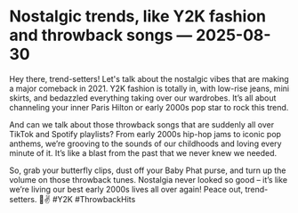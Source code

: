 # Nostalgic trends, like Y2K fashion and throwback songs — 2025-08-30

Hey there, trend-setters! Let's talk about the nostalgic vibes that are making a major comeback in 2021. Y2K fashion is totally in, with low-rise jeans, mini skirts, and bedazzled everything taking over our wardrobes. It’s all about channeling your inner Paris Hilton or early 2000s pop star to rock this trend.

And can we talk about those throwback songs that are suddenly all over TikTok and Spotify playlists? From early 2000s hip-hop jams to iconic pop anthems, we’re grooving to the sounds of our childhoods and loving every minute of it. It’s like a blast from the past that we never knew we needed.

So, grab your butterfly clips, dust off your Baby Phat purse, and turn up the volume on those throwback tunes. Nostalgia never looked so good – it’s like we’re living our best early 2000s lives all over again! Peace out, trend-setters. 🦋✌️ #Y2K #ThrowbackHits